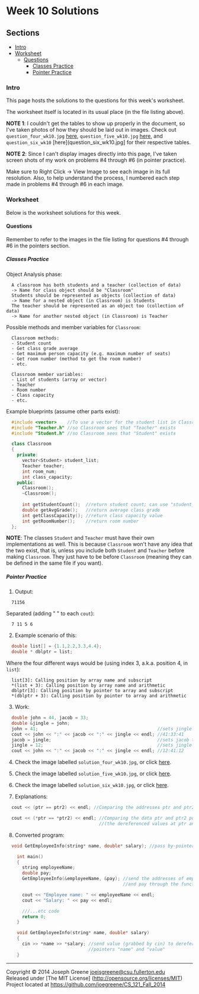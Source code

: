 # Week 10 Solutions

## Sections
- [Intro](#intro)
- [Worksheet](#worksheet)
  - [Questions](#questions)
    - [Classes Practice](#classes-practice)
    - [Pointer Practice](#pointer-practice)
    
### Intro
This page hosts the solutions to the questions for this week's worksheet. 

The worksheet itself is located in its usual place (in the file listing above).

__NOTE 1__: I couldn't get the tables to show up properly in the document, so I've 
taken photos of how they should be laid out in images. Check out `question_four_wk10.jpg` 
[here](question_four_wk10.jpg), `question_five_wk10.jpg` [here](question_five_wk10.jpg), 
and `question_six_wk10` [here](question_six_wk10.jpg] for their respective tables.

__NOTE 2__: Since I can't display images directly into this page, I've taken screen shots of 
my work on problems #4 through #6 (in pointer practice).

Make sure to Right Click -> View Image to see each image in its full resolution. Also, to help 
understand the process, I numbered each step made in problems #4 through #6 in each image.

### Worksheet
Below is the worksheet solutions for this week.

#### Questions
Remember to refer to the images in the file listing for questions #4 through #6 in the pointers section.

##### Classes Practice
Object Analysis phase:
```
  A classroom has both students and a teacher (collection of data)
  -> Name for class object should be "Classroom"
  Students should be represented as objects (collection of data)
  -> Name for a nested object (in Classroom) is Students
  The teacher should be represented as an object too (collection of data)
  -> Name for another nested object (in Classroom) is Teacher
```

Possible methods and member variables for `Classroom`:
```
  Classroom methods:
  - Student count
  - Get class grade average
  - Get maximum person capacity (e.g. maximum number of seats)
  - Get room number (method to get the room number)
  - etc.
  
  Classroom member variables:
  - List of students (array or vector)
  - Teacher
  - Room number
  - Class capacity
  - etc.
```

Example blueprints (assume other parts exist):
```C++
  #include <vector>    //To use a vector for the student list in Classroom
  #include "Teacher.h" //so Classroom sees that "Teacher" exists
  #include "Student.h" //so Classroom sees that "Student" exists

  class Classroom
  {
    private:
      vector<Student> student_list;
      Teacher teacher;
      int room_num;
      int class_capacity;
    public:
      Classroom();
      ~Classroom();
      
      int getStudentCount();  //return student count; can use "student_list.size();"
      double getAvgGrade();   //return average class grade
      int getClassCapacity(); //return class capacity value
      int getRoomNumber();    //return room number
  };
```

__NOTE__: The classes `Student` and `Teacher` must have their own implementations as well. This is because 
`Classroom` won't have any idea that the two exist, that is, unless you include both `Student` and `Teacher` 
before making `Classroom`. They just have to be before `Classroom` (meaning they can be defined in the same file 
if you want).

##### Pointer Practice
1) Output:
```
  71156
```

Separated (adding " " to each `cout`):
```
  7 11 5 6
```

2) Example scenario of this:
```C++
  double list[] = {1.1,2.2,3.3,4.4};
  double * dblptr = list;
```

Where the four different ways would be (using index 3, a.k.a. position 4, in `list`):
```
  list[3]: Calling position by array name and subscript
  *(list + 3): Calling position by array name and arithmetic
  dblptr[3]: Calling position by pointer to array and subscript
  *(dblptr + 3): Calling position by pointer to array and arithmetic
```

3) Work:
```C++
  double john = 44, jacob = 33;
  double &jingle = john;
  john = 41;                                             //sets jingle and john to 41
  cout << john << ":" << jacob << ":" << jingle << endl; //41:33:41
  jacob = jingle;                                        //sets jacob to 41
  jingle = 12;                                           //sets jingle and john to 12
  cout << john << ":" << jacob << ":" << jingle << endl; //12:41:12
```

4) Check the image labelled `solution_four_wk10.jpg`, or click [here](solution_four_wk10.jpg).

5) Check the image labelled `solution_five_wk10.jpg`, or click [here](solution_five_wk10.jpg).

6) Check the image labelled `solution_six_wk10.jpg`, or click [here](solution_six_wk10.jpg).

7) Explanations:
```C++
  cout << (ptr == ptr2) << endl; //Comparing the addresses ptr and ptr2 point to

  cout << (*ptr == *ptr2) << endl; //Comparing the data ptr and ptr2 point to
                                   //(the dereferenced values at ptr and ptr2's addresses)
```

8) Converted program:
```C++
  void GetEmployeeInfo(string* name, double* salary); //pass by-pointer

	int main()
	{
  	  string employeeName;
  	  double pay;
  	  GetEmployeeInfo(&employeeName, &pay); //send the addresses of employeeName 
                                            //and pay through the function

  	  cout << "Employee name: " << employeeName << endl;
      cout << "Salary: " << pay << endl;

  	  ///...etc code
  	  return 0;
	}

	void GetEmployeeInfo(string* name, double* salary)
	{
  	  cin >> *name >> *salary; //send value (grabbed by cin) to dereferenced 
                               //pointers "name" and "value"
	}

```

-------------------------------------------------------------------------------

Copyright &copy; 2014 Joseph Greene <joeisgreene@csu.fullerton.edu>  
Released under [The MIT License] (http://opensource.org/licenses/MIT)  
Project located at <https://github.com/joegreene/CS_121_Fall_2014>